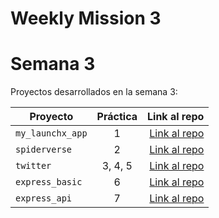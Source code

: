 # Weekly Mission 3

# Semana 3 

Proyectos desarrollados en la semana 3:

| Proyecto | Práctica | Link al repo |
| ------------- |:-------------:| -----:|
|`my_launchx_app`|1|[Link al repo](https://github.com/oto-ml/My_launchx_app)|
|`spiderverse`|2|[Link al repo](https://github.com/oto-ml/Spiderverse)|
|`twitter`|3, 4, 5|[Link al repo](https://github.com/oto-ml/Twitter)|
|`express_basic`|6|[Link al repo]()|
|`express_api`|7|[Link al repo]()|